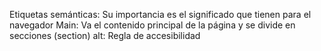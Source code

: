 Etiquetas semánticas: Su importancia es el significado que tienen para el navegador
Main: Va el contenido principal de la página y se divide en secciones (section)
alt: Regla de accesibilidad